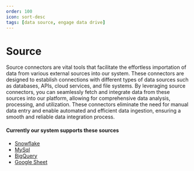 ```yaml
---
order: 100
icon: sort-desc
tags: [data source, engage data drive]
---
```


# Source 
Source connectors are vital tools that facilitate the effortless importation of data from various external sources into our system. These connectors are designed to establish connections with different types of data sources such as databases, APIs, cloud services, and file systems. By leveraging source connectors, you can seamlessly fetch and integrate data from these sources into our platform, allowing for comprehensive data analysis, processing, and utilization. These connectors eliminate the need for manual data entry and enable automated and efficient data ingestion, ensuring a smooth and reliable data integration process.

#### Currently our system supports these sources
- [Snowflake](snowflake.md)
- [MySql](mysql.md) 
- [BigQuery](bigquery.md)
- [Google Sheet](googleSheet.md)
